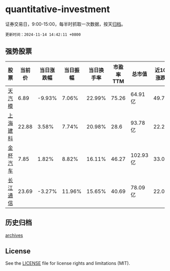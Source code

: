 # quantitative-investment

证券交易日，9:00-15:00，每半时抓取一次数据，按天[归档](archives)。

`更新时间：2024-11-14 14:42:11 +0800`

## 强势股票

|股票|当前价|当日涨跌幅|当日振幅|当日换手率|市盈率TTM|总市值|近10日涨跌幅|
|----|----|----|----|----|----|----|----|
|[天汽模](https://xueqiu.com/S/SZ002510)|6.89|-9.93%|7.06%|22.99%|75.26|64.91亿|49.78%|
|[上海建科](https://xueqiu.com/S/SH603153)|22.88|3.58%|7.74%|20.98%|28.6|93.78亿|22.29%|
|[金杯汽车](https://xueqiu.com/S/SH600609)|7.85|1.82%|8.82%|16.11%|46.27|102.93亿|33.05%|
|[长江通信](https://xueqiu.com/S/SH600345)|23.69|-3.27%|11.96%|15.65%|40.69|78.09亿|22.05%|

## 历史归档

[archives](archives)

## License

See the [LICENSE](LICENSE) file for license rights and limitations (MIT).